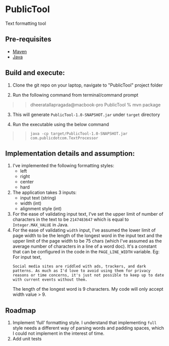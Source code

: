 # PublicTool
Text formatting tool

## Pre-requisites

- [Maven](https://maven.apache.org/guides/getting-started/maven-in-five-minutes.html)
- [Java](http://www.oracle.com/technetwork/java/javase/downloads/index.html)

## Build and execute:

1. Clone the git repo on your laptop, navigate to "PublicTool" project folder

2. Run the following command from terminal/command prompt
>>dheeratallapragada@macbook-pro PublicTool % mvn package

3. This will generate `PublicTool-1.0-SNAPSHOT.jar` under `target` directory

4. Run the executable using the below command
>>`java -cp target/PublicTool-1.0-SNAPSHOT.jar com.publicdotcom.TextProcessor`

## Implementation details and assumption:

1. I've implemented the following formatting styles:
      - left
      - right
      - center
      - hard
2. The application takes 3 inputs: 
      - input text (string)
      - width (int)
      - alignment style (int)
3. For the ease of validating input text, I've set the upper limit of number of characters in the text to be `2147483647` which is equal to `Integer.MAX_VALUE` in Java.
4. For the ease of validating `width` input, I've assumed the lower limit of page width to be the length of the longest word in the input text and the upper limit of the page width to be 75 chars (which I've assumed as the average number of characters in a line of a word doc). It's a constant that can be configured in the code in the `PAGE_LINE_WIDTH` variable. Eg: For input text, 
    ```
    Social media sites are riddled with ads, trackers, and dark patterns. As much as I'd love to avoid using them for privacy reasons or time concerns, it's just not possible to keep up to date with current events without them.
    ``` 
    The length of the longest word is 9 characters. My code will only accept width value > 9.

## Roadmap
1. Implement 'full' formatting style. I understand that implementing `full` style needs a different way of parsing words and padding spaces, which I could not implement in the interest of time.
2. Add unit tests
